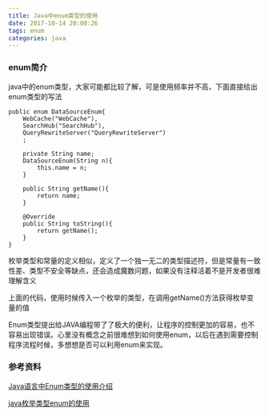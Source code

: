 ```yaml
---
title: Java中enum类型的使用
date: 2017-10-14 20:00:26
tags: enum
categories: java
---
```

### enum简介
java中的enum类型，大家可能都比较了解，可是使用频率并不高，下面直接给出enum类型的写法
```
public enum DataSourceEnum{
	WebCache("WebCache"),
    SearchHub("SearchHub"),
	QueryRewriteServer("QueryRewriteServer")
	;

	private String name;
	DataSourceEnum(String n){
		this.name = n;
	}

	public String getName(){
		return name;
	}

	@Override
	public String toString(){
		return getName();
	}
}
```

枚举类型和常量的定义相似，定义了一个独一无二的类型描述符，但是常量有一致性差、类型不安全等缺点，还会造成魔数问题，如果没有注释活着不是开发者很难理解含义

上面的代码，使用时候传入一个枚举的类型，在调用getName()方法获得枚举变量的值

Enum类型提出给JAVA编程带了了极大的便利，让程序的控制更加的容易，也不容易出现错误。心里没有概念之前很难想到如何使用enum，以后在遇到需要控制程序流程时候，多想想是否可以利用enum来实现。

### 参考资料
[Java语言中Enum类型的使用介绍](https://www.ibm.com/developerworks/cn/java/j-lo-enum/index.html)

[java枚举类型enum的使用](http://blog.csdn.net/wgw335363240/article/details/6359614)




